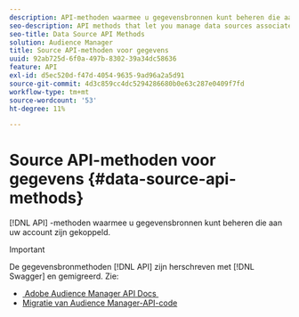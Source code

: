 ```yaml
---
description: API-methoden waarmee u gegevensbronnen kunt beheren die aan uw account zijn gekoppeld.
seo-description: API methods that let you manage data sources associated with your account.
seo-title: Data Source API Methods
solution: Audience Manager
title: Source API-methoden voor gegevens
uuid: 92ab725d-6f0a-497b-8302-39a34dc58636
feature: API
exl-id: d5ec520d-f47d-4054-9635-9ad96a2a5d91
source-git-commit: 4d3c859cc4dc5294286680b0e63c287e0409f7fd
workflow-type: tm+mt
source-wordcount: '53'
ht-degree: 11%

---
```


# Source API-methoden voor gegevens {#data-source-api-methods}

[!DNL API] -methoden waarmee u gegevensbronnen kunt beheren die aan uw account zijn gekoppeld.

<!-- c_rest_data_sources.xml -->

>[!IMPORTANT]
>
>De gegevensbronmethoden [!DNL API] zijn herschreven met [!DNL Swagger] en gemigreerd. Zie:
>
>* [&#x200B; Adobe Audience Manager API Docs &#x200B;](https://bank.demdex.com/portal/swagger/index.html)
>* [Migratie van Audience Manager-API-code](../../api/api-swagger-migration.md)
>
